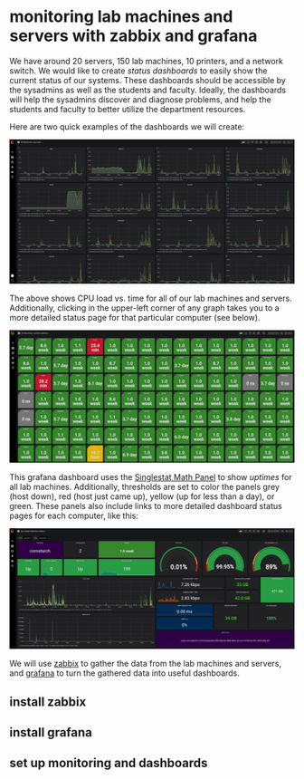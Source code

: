 # monitoring lab machines and servers with zabbix and grafana

We have around 20 servers, 150 lab machines, 10 printers, and a network
switch. We would like to create *status dashboards* to easily show the
current status of our systems. These dashboards should be accessible by the
sysadmins as well as the students and faculty. Ideally, the dashboards
will help the sysadmins discover and diagnose problems, and help the
students and faculty to better utilize the department resources.

Here are two quick examples of the dashboards we will create:

![cpu graphs](images/cpuloads.png)

The above shows CPU load vs. time for all of our lab machines and
servers. Additionally, clicking in the upper-left corner of any graph
takes you to a more detailed status page for that particular computer
(see below).

![uptimes](images/uptimes.png)

This grafana dashboard uses the 
[Singlestat Math Panel](https://grafana.com/grafana/plugins/blackmirror1-singlestat-math-panel)
to show *uptimes* for all lab machines. Additionally, thresholds are set
to color the panels grey (host down), red (host just came up), yellow (up
for less than a day), or green. These panels also include links to 
more detailed dashboard status pages for each computer, like this:

![host detailed status](images/hoststatus.png)

We will use [zabbix](https://www.zabbix.com/manuals) to gather 
the data from the lab machines and servers, and
[grafana](https://grafana.com/) to turn the gathered data into
useful dashboards.

## install zabbix

## install grafana

## set up monitoring and dashboards

